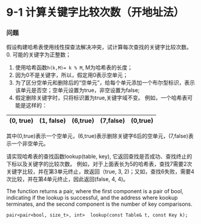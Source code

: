 # 9-1 计算关键字比较次数（开地址法）

### 问题
假设构建哈希表使用线性探查法解决冲突，试计算每次查找的关键字比较次数。
0. 可能的关键字为正整数；
1.	使用哈希函数```h(k,M)= k % M```, M为哈希表的长度；
2.	因为0不是关键字，所以，假定用0表示空单元；
3.	为了区分空单元和删除后的“空单元”，给每个单元添加一个布尔型标识，表示该单元是否空；空单元设置为true，非空设置为false;
4.	假定删除关键字时，只将标识置为true,关键字域不变。
例如，一个哈希表可能是这样的：


| (0, true) | (1, false) | (6,true) | (7,false) | (0,true) |  
|---|---|---|---|---|


其中(0,true)表示一个空单元，(6,true)表示删除关键字6后的空单元，(7,false)表示一个非空单元。

请实现哈希表的查找函数lookup(table, key), 它返回查找是否成功、查找终止的下标以及关键字的比较次数。
例如，对于上面表长为5的哈希表，查找7需要2次关键字比较，并在第3单元终止，故返回（true, 3, 2)；又如，查找6失败，需要4次比较，并在第4单元终止，因此返回(false, 4, 4)。

The function returns a pair, where the first component is  a pair of  bool, indicating if the lookup is successful,  and the address where kookup terminates, and the second component is the number of key comparisons. 
```
pair<pair<bool, size_t>, int>  lookup(const Table& t, const Key k);
```



